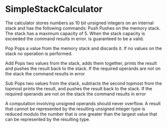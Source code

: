 # SimpleStackCalculator

The calculator stores numbers as 10 bit unsigned integers on an internal stack and has the following commands:
Push <value>
Pushes <value> on the memory stack. The stack has a maximum capacity of 5. When the stack
capacity is exceeded the command results in error. <value> is guaranteed to be a valid.

Pop
Pops a value from the memory stack and discards it. If no values on the stack no operation is performed.

Add
Pops two values from the stack, adds them together, prints the result and pushes the result back to the stack.
If the required operands are not on the stack the command results in error

Sub
Pops two values from the stack, subtracts the second topmost from the topmost prints the result,
and pushes the result back to the stack. If the required operands are not on the stack the
command results in error

A computation involving unsigned operands should never overflow. A result that cannot be
represented by the resulting unsigned integer type is reduced modulo the number that is one
greater than the largest value that can be represented by the resulting type.
